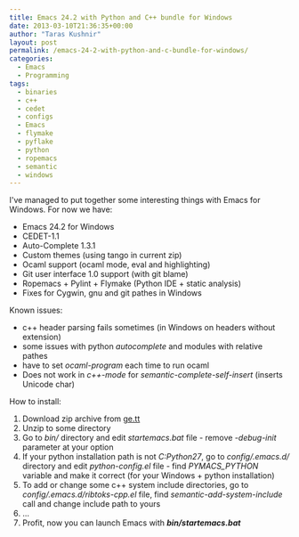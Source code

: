 ```yaml
---
title: Emacs 24.2 with Python and C++ bundle for Windows
date: 2013-03-10T21:36:35+00:00
author: "Taras Kushnir"
layout: post
permalink: /emacs-24-2-with-python-and-c-bundle-for-windows/
categories:
  - Emacs
  - Programming
tags:
  - binaries
  - c++
  - cedet
  - configs
  - Emacs
  - flymake
  - pyflake
  - python
  - ropemacs
  - semantic
  - windows
---
```

I've managed to put together some interesting things with Emacs for Windows. For now we have:

  * Emacs 24.2 for Windows
  * CEDET-1.1
  * Auto-Complete 1.3.1
  * Custom themes (using tango in current zip)
  * Ocaml support (ocaml mode, eval and highlighting)
  * Git user interface 1.0 support (with git blame)
  * Ropemacs + Pylint + Flymake (Python IDE + static analysis)
  * Fixes for Cygwin, gnu and git pathes in Windows

<!--more-->

Known issues:

  * c++ header parsing fails sometimes (in Windows on headers without extension)
  * some issues with python _autocomplete_ and modules with relative pathes
  * have to set _ocaml-program_ each time to run ocaml
  * <c-tab> Does not work in _c++-mode_ for _semantic-complete-self-insert_ (inserts Unicode char)

How to install:

  1. Download zip archive from <a title="Emacs 24.2 for Windows with c++ and python support" href="http://ge.tt/4JjpBha/v/0" target="_blank">ge.tt</a>
  2. Unzip to some directory
  3. Go to _bin/_ directory and edit _startemacs.bat_ file - remove _-debug-init_ parameter at your option
  4. If your python installation path is not _C:Python27_, go to _config/.emacs.d/_ directory and edit _python-config.el_ file - find _PYMACS_PYTHON_ variable and make it correct (for your Windows + python installation)
  5. To add or change some c++ system include directories, go to _config/.emacs.d/ribtoks-cpp.el_ file, find _semantic-add-system-include_ call and change include path to yours
  6. ...
  7. Profit, now you can launch Emacs with **_bin/startemacs.bat_**